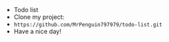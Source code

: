 - Todo list
- Clone my project:
- `https://github.com/MrPenguin797979/todo-list.git`
- Have a nice day!
